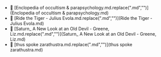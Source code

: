 * 📄 [Enclopedia of occultism & parapsychology.md.replace(".md","")](Enclopedia of occultism & parapsychology.md)
* 📄 [Ride the Tiger - Julius Evola.md.replace(".md","")](Ride the Tiger - Julius Evola.md)
* 📄 [Saturn_ A New Look at an Old Devil - Greene, Liz.md.replace(".md","")](Saturn_ A New Look at an Old Devil - Greene, Liz.md)
* 📄 [thus spoke zarathustra.md.replace(".md","")](thus spoke zarathustra.md)
